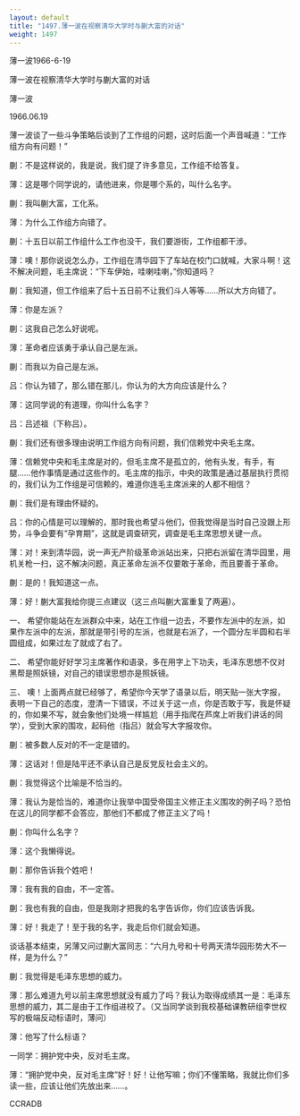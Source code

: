 ```yaml
---
layout: default
title: "1497.薄一波在视察清华大学时与蒯大富的对话"
weight: 1497
---
```


薄一波1966-6-19

薄一波在视察清华大学时与蒯大富的对话

薄一波

1966.06.19

薄一波谈了一些斗争策略后谈到了工作组的问题，这时后面一个声音喊道：“工作组方向有问题！”

蒯：不是这样说的，我是说，我们提了许多意见，工作组不给答复。

薄：这是哪个同学说的，请他进来，你是哪个系的，叫什么名字。

蒯：我叫蒯大富，工化系。

薄：为什么工作组方向错了。

蒯：十五日以前工作组什么工作也没干，我们要游街，工作组都干涉。

薄：噢！那你说说怎么办，工作组在清华园下了车站在校门口就喊，大家斗啊！这不解决问题，毛主席说：“下车伊始，哇喇哇喇，”你知道吗？

蒯：我知道，但工作组来了后十五日前不让我们斗人等等……所以大方向错了。

薄：你是左派？

蒯：这我自己怎么好说呢。

薄：革命者应该勇于承认自己是左派。

蒯：而我以为自己是左派。

吕：你认为错了，那么错在那儿，你认为的大方向应该是什么？

薄：这同学说的有道理，你叫什么名字？

吕：吕述祖（下称吕）。

蒯：我们还有很多理由说明工作组方向有问题，我们信赖党中央毛主席。

薄：信赖党中央和毛主席是对的，但毛主席不是孤立的，他有头发，有手，有腿……他作事情是通过这些作的。毛主席的指示，中央的政策是通过基层执行贯彻的，我们认为工作组是可信赖的，难道你连毛主席派来的人都不相信？

蒯：我们是有理由怀疑的。

吕：你的心情是可以理解的，那时我也希望斗他们，但我觉得是当时自己没跟上形势，斗争会要有“孕育期”，这就是调查研究，调查是毛主席思想关键一点。

薄：对！来到清华园，说一声无产阶级革命派站出来，只把右派留在清华园里，用机关枪一扫，这不解决问题，真正革命左派不仅要敢于革命，而且要善于革命。

蒯：是的！我知道这一点。

薄：好！蒯大富我给你提三点建议（这三点叫蒯大富重复了两遍）。

一、 希望你能站在左派群众中来，站在工作组一边去，不要作左派中的左派，如果作左派中的左派，那就是带引号的左派，也就是右派了，一个圆分左半圆和右半圆组成，如果过左了就成了右了。

二、 希望你能好好学习主席著作和语录，多在用字上下功夫，毛泽东思想不仅对黑帮是照妖镜，对自己的错误思想亦是照妖镜。

三、 噢！上面两点就已经够了，希望你今天学了语录以后，明天贴一张大字报，表明一下自己的态度，澄清一下错误，不过关于这一点，你是否敢于写，我是怀疑的，你如果不写，就会象他们处境一样尴尬（用手指爬在芦席上听我们讲话的同学），受到大家的围攻，起码他（指吕）就会写大字报攻你。

蒯：被多数人反对的不一定是错的。

薄：这话对！但是陆平还不承认自己是反党反社会主义的。

蒯：我觉得这个比喻是不恰当的。

薄：我认为是恰当的，难道你让我举中国受帝国主义修正主义围攻的例子吗？恐怕在这儿的同学都不会答应，那他们不都成了修正主义了吗！

蒯：你叫什么名字？

薄：这个我懒得说。

蒯：那你告诉我个姓吧！

薄：我有我的自由，不一定答。

蒯：我也有我的自由，但是我刚才把我的名字告诉你，你们应该告诉我。

薄：好！我走了！至于我的名字，我走后你们就会知道。

谈话基本结束，另薄又问过蒯大富同志：“六月九号和十号两天清华园形势大不一样，是为什么？”

蒯：我觉得是毛泽东思想的威力。

薄：那么难道九号以前主席思想就没有威力了吗？我认为取得成绩其一是：毛泽东思想的威力，其二是由于工作组进校了。（又当同学谈到我校基础课教研组李世权写的极端反动标语时，薄问）

薄：他写了什么标语？

一同学：拥护党中央，反对毛主席。

薄：“拥护党中央，反对毛主席”好！好！让他写嘛；你们不懂策略，我就比你们多读一些，应该让他们先放出来……。

CCRADB

